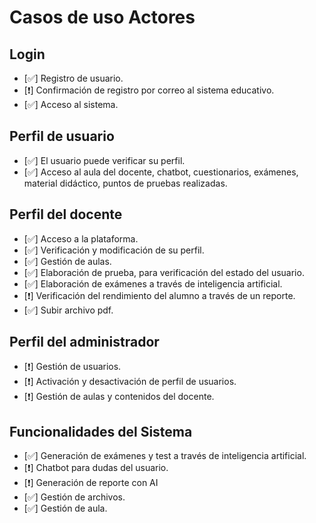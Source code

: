 # Casos de uso	Actores

## Login
- [✅] Registro de usuario.
- [❗] Confirmación de registro por correo al sistema educativo.
- [✅] Acceso al sistema.

## Perfil de usuario	
- [✅] El usuario puede verificar su perfil.
- [✅] Acceso al aula del docente, chatbot, cuestionarios, exámenes, material didáctico, puntos de pruebas realizadas.

## Perfil del docente
- [✅] Acceso a la plataforma.
- [✅] Verificación y modificación de su perfil.
- [✅] Gestión de aulas.
- [✅] Elaboración de prueba, para verificación del estado del usuario.
- [✅] Elaboración de exámenes a través de inteligencia artificial.
- [❗] Verificación del rendimiento del alumno a través de un reporte.
- [✅] Subir archivo pdf.

## Perfil del administrador
- [❗] Gestión de usuarios.
- [❗] Activación y desactivación de perfil de usuarios.
- [❗] Gestión de aulas y contenidos del docente.	 

## Funcionalidades del Sistema 
- [✅] Generación de exámenes y test a través de inteligencia artificial.
- [❗] Chatbot para dudas del usuario.
- [❗] Generación de reporte con AI
- [✅] Gestión de archivos.
- [✅] Gestión de aula.
